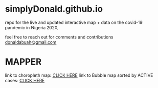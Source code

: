 # simplyDonald.github.io
repo for the live and updated interactive map + data on the covid-19 pandemic in Nigeria 2020,

feel free to reach out for comments and contributions donaldabuah@gmail.com
# MAPPER
link to choropleth map: <a href='https://simplydonald.github.io/covid19incidencemap_Nigeria.html'>CLICK HERE</a>
link to Bubble map sorted by ACTIVE cases: <a href='https://simplydonald.github.io/incidenceBubble.html'>CLICK HERE</a>
